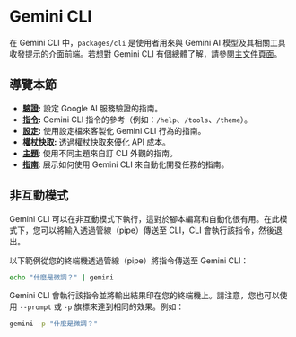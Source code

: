 # Gemini CLI

在 Gemini CLI 中，`packages/cli` 是使用者用來與 Gemini AI 模型及其相關工具收發提示的介面前端。若想對 Gemini CLI 有個總體了解，請參閱[主文件頁面](../index.md)。

## 導覽本節

- **[驗證](./authentication.md):** 設定 Google AI 服務驗證的指南。
- **[指令](./commands.md):** Gemini CLI 指令的參考（例如：`/help`、`/tools`、`/theme`）。
- **[設定](./configuration.md):** 使用設定檔來客製化 Gemini CLI 行為的指南。
- **[權杖快取](./token-caching.md):** 透過權杖快取來優化 API 成本。
- **[主題](./themes.md)**: 使用不同主題來自訂 CLI 外觀的指南。
- **[指南](tutorials.md)**: 展示如何使用 Gemini CLI 來自動化開發任務的指南。

## 非互動模式

Gemini CLI 可以在非互動模式下執行，這對於腳本編寫和自動化很有用。在此模式下，您可以將輸入透過管線（pipe）傳送至 CLI，CLI 會執行該指令，然後退出。

以下範例從您的終端機透過管線（pipe）將指令傳送至 Gemini CLI：

```bash
echo "什麼是微調？" | gemini
```

Gemini CLI 會執行該指令並將輸出結果印在您的終端機上。請注意，您也可以使用 `--prompt` 或 `-p` 旗標來達到相同的效果。例如：

```bash
gemini -p "什麼是微調？"
```
